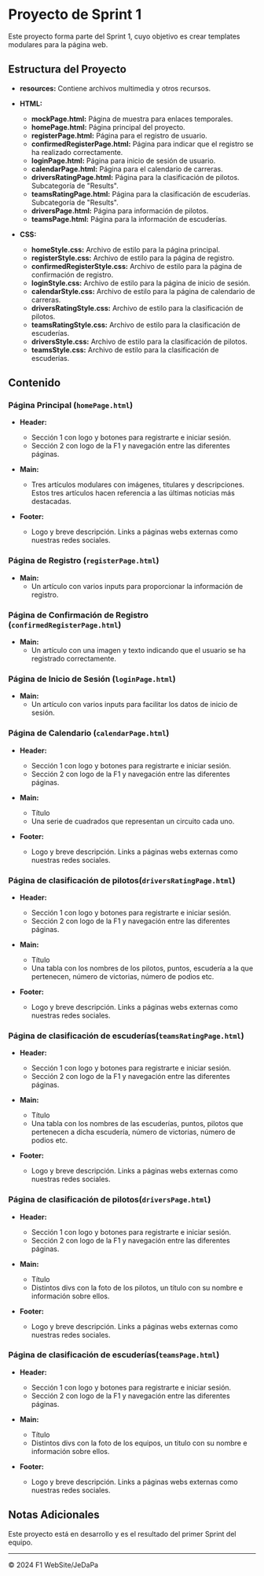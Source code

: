 # Proyecto de Sprint 1

Este proyecto forma parte del Sprint 1, cuyo objetivo es crear templates modulares para la página web.

## Estructura del Proyecto

- **resources:** Contiene archivos multimedia y otros recursos.
  
- **HTML:**
  - **mockPage.html:** Página de muestra para enlaces temporales.
  - **homePage.html:** Página principal del proyecto. 
  - **registerPage.html:** Página para el registro de usuario.
  - **confirmedRegisterPage.html:** Página para indicar que el registro se ha realizado correctamente.
  - **loginPage.html:** Página para inicio de sesión de usuario.
  - **calendarPage.html:** Página para el calendario de carreras.
  - **driversRatingPage.html:** Página para la clasificación de pilotos. Subcategoría de "Results".
  - **teamsRatingPage.html:** Página para la clasificación de escuderías. Subcategoría de "Results".
  - **driversPage.html:** Página para información de pilotos.
  - **teamsPage.html:** Página para la información de escuderías.
  
- **CSS:**
  - **homeStyle.css:** Archivo de estilo para la página principal.
  - **registerStyle.css:** Archivo de estilo para la página de registro.
  - **confirmedRegisterStyle.css:** Archivo de estilo para la página de confirmación de registro.
  - **loginStyle.css:** Archivo de estilo para la página de inicio de sesión.
  - **calendarStyle.css:** Archivo de estilo para la página de calendario de carreras.
  - **driversRatingStyle.css:** Archivo de estilo para la clasificación de pilotos.
  - **teamsRatingStyle.css:** Archivo de estilo para la clasificación de escuderías.
  - **driversStyle.css:** Archivo de estilo para la clasificación de pilotos.
  - **teamsStyle.css:** Archivo de estilo para la clasificación de escuderías.

## Contenido

### Página Principal (`homePage.html`)

- **Header:**
  - Sección 1 con logo y botones para registrarte e iniciar sesión.
  - Sección 2 con logo de la F1 y navegación entre las diferentes páginas.

- **Main:**
  - Tres artículos modulares con imágenes, titulares y descripciones. Estos tres artículos hacen referencia a las últimas noticias más destacadas.
  
- **Footer:**
  - Logo y breve descripción. Links a páginas webs externas como nuestras redes sociales.
 
### Página de Registro (`registerPage.html`)
 
- **Main:**
  - Un artículo con varios inputs para proporcionar la información de registro.
 
### Página de Confirmación de Registro (`confirmedRegisterPage.html`)
 
- **Main:**
  - Un artículo con una imagen y texto indicando que el usuario se ha registrado correctamente.
 
### Página de Inicio de Sesión  (`loginPage.html`)
 
- **Main:**
  - Un artículo con varios inputs para facilitar los datos de inicio de sesión.
 
### Página de Calendario  (`calendarPage.html`)
 
- **Header:**
  - Sección 1 con logo y botones para registrarte e iniciar sesión.
  - Sección 2 con logo de la F1 y navegación entre las diferentes páginas.

- **Main:**
  - Título 
  - Una serie de cuadrados que representan un circuito cada uno.
  
- **Footer:**
  - Logo y breve descripción. Links a páginas webs externas como nuestras redes sociales.
 
### Página de clasificación de pilotos(`driversRatingPage.html`)
 
- **Header:**
  - Sección 1 con logo y botones para registrarte e iniciar sesión.
  - Sección 2 con logo de la F1 y navegación entre las diferentes páginas.

- **Main:**
  - Título 
  - Una tabla con los nombres de los pilotos, puntos, escudería a la que pertenecen, número de victorias, número de podios etc.
  
- **Footer:**
  - Logo y breve descripción. Links a páginas webs externas como nuestras redes sociales.
 
### Página de clasificación de escuderías(`teamsRatingPage.html`)
 
- **Header:**
  - Sección 1 con logo y botones para registrarte e iniciar sesión.
  - Sección 2 con logo de la F1 y navegación entre las diferentes páginas.

- **Main:**
  - Título 
  - Una tabla con los nombres de las escuderías, puntos, pilotos que pertenecen a dicha escudería, número de victorias, número de podios etc.
  
- **Footer:**
  - Logo y breve descripción. Links a páginas webs externas como nuestras redes sociales.
 
### Página de clasificación de pilotos(`driversPage.html`)
 
- **Header:**
  - Sección 1 con logo y botones para registrarte e iniciar sesión.
  - Sección 2 con logo de la F1 y navegación entre las diferentes páginas.

- **Main:**
  - Título 
  - Distintos divs con la foto de los pilotos, un título con su nombre e información sobre ellos.
  
- **Footer:**
  - Logo y breve descripción. Links a páginas webs externas como nuestras redes sociales.
 
### Página de clasificación de escuderías(`teamsPage.html`)
 
- **Header:**
  - Sección 1 con logo y botones para registrarte e iniciar sesión.
  - Sección 2 con logo de la F1 y navegación entre las diferentes páginas.

- **Main:**
  - Título 
  - Distintos divs con la foto de los equipos, un titulo con su nombre e información sobre ellos.
  
- **Footer:**
  - Logo y breve descripción. Links a páginas webs externas como nuestras redes sociales.

## Notas Adicionales

Este proyecto está en desarrollo y es el resultado del primer Sprint del equipo.

---

© 2024 F1 WebSite/JeDaPa
